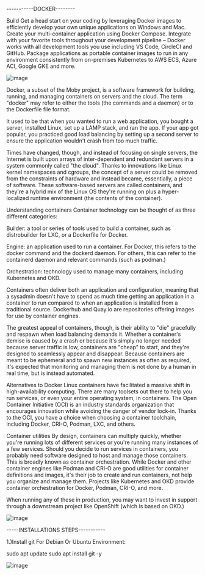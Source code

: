 -----------DOCKER--------

Build
Get a head start on your coding by leveraging Docker images to efficiently develop your own unique applications on Windows and Mac.  Create your multi-container application using Docker Compose.
Integrate with your favorite tools throughout your development pipeline – Docker works with all development tools you use including VS Code, CircleCI and GitHub.
Package applications as portable container images to run in any environment consistently from on-premises Kubernetes to AWS ECS, Azure ACI, Google GKE and more.

![image](https://github.com/xeroxpro/LinuxDistroInstall/assets/40662677/c28d9906-f871-40ec-8324-295436b04bd1)

Docker, a subset of the Moby project, is a software framework for building, running, and managing containers on servers and the cloud. The term "docker" may refer to either the tools (the commands and a daemon) or to the Dockerfile file format.

It used to be that when you wanted to run a web application, you bought a server, installed Linux, set up a LAMP stack, and ran the app. If your app got popular, you practiced good load balancing by setting up a second server to ensure the application wouldn't crash from too much traffic.

Times have changed, though, and instead of focusing on single servers, the Internet is built upon arrays of inter-dependent and redundant servers in a system commonly called "the cloud". Thanks to innovations like Linux kernel namespaces and cgroups, the concept of a server could be removed from the constraints of hardware and instead became, essentially, a piece of software. These software-based servers are called containers, and they're a hybrid mix of the Linux OS they're running on plus a hyper-localized runtime environment (the contents of the container).

Understanding containers
Container technology can be thought of as three different categories:

Builder: a tool or series of tools used to build a container, such as distrobuilder for LXC, or a Dockerfile for Docker.

Engine: an application used to run a container. For Docker, this refers to the docker command and the dockerd daemon. For others, this can refer to the containerd daemon and relevant commands (such as podman.)

Orchestration: technology used to manage many containers, including Kubernetes and OKD.

Containers often deliver both an application and configuration, meaning that a sysadmin doesn't have to spend as much time getting an application in a container to run compared to when an application is installed from a traditional source. Dockerhub and Quay.io are repositories offering images for use by container engines.

The greatest appeal of containers, though, is their ability to "die" gracefully and respawn when load balancing demands it. Whether a container's demise is caused by a crash or because it's simply no longer needed because server traffic is low, containers are "cheap" to start, and they're designed to seamlessly appear and disappear. Because containers are meant to be ephemeral and to spawn new instances as often as required, it's expected that monitoring and managing them is not done by a human in real time, but is instead automated.

Alternatives to Docker
Linux containers have facilitated a massive shift in high-availability computing. There are many toolsets out there to help you run services, or even your entire operating system, in containers. The Open Container Initiative (OCI) is an industry standards organization that encourages innovation while avoiding the danger of vendor lock-in. Thanks to the OCI, you have a choice when choosing a container toolchain, including Docker, CRI-O, Podman, LXC, and others.

Container utilities
By design, containers can multiply quickly, whether you're running lots of different services or you're running many instances of a few services. Should you decide to run services in containers, you probably need software designed to host and manage those containers. This is broadly known as container orchestration. While Docker and other container engines like Podman and CRI-O are good utilities for container definitions and images, it's their job to create and run containers, not help you organize and manage them. Projects like Kubernetes and OKD provide container orchestration for Docker, Podman, CRI-O, and more.

When running any of these in production, you may want to invest in support through a downstream project like OpenShift (which is based on OKD.)

![image](https://github.com/xeroxpro/LinuxDistroInstall/assets/40662677/96bcb7bf-0ad4-440f-a272-c739a31ac654)

-----INSTALLATIONS STEPS-----------

1.)Install git For Debian Or Ubuntu Environment:

sudo apt update
sudo apt install git -y

![image](https://github.com/xeroxpro/LinuxDistroInstall/assets/40662677/cca17cf3-5e32-400d-a6eb-9556e20b7827)
